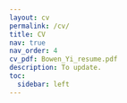 ```yaml
---
layout: cv
permalink: /cv/
title: CV
nav: true
nav_order: 4
cv_pdf: Bowen_Yi_resume.pdf
description: To update.
toc:
  sidebar: left
---
```


